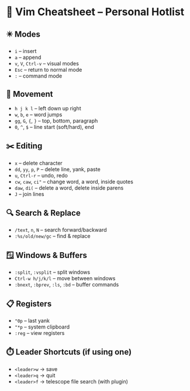 # 🧠 Vim Cheatsheet – Personal Hotlist

## ✴️ Modes
- `i` – insert
- `a` – append
- `v`, `V`, `Ctrl-v` – visual modes
- `Esc` – return to normal mode
- `:` – command mode

## 🚶 Movement
- `h j k l` – left down up right
- `w`, `b`, `e` – word jumps
- `gg`, `G`, `{`, `}` – top, bottom, paragraph
- `0`, `^`, `$` – line start (soft/hard), end

## ✂️ Editing
- `x` – delete character
- `dd`, `yy`, `p`, `P` – delete line, yank, paste
- `u`, `Ctrl-r` – undo, redo
- `cw`, `caw`, `ci"` – change word, a word, inside quotes
- `daw`, `di(` – delete a word, delete inside parens
- `J` – join lines

## 🔍 Search & Replace
- `/text`, `n`, `N` – search forward/backward
- `:%s/old/new/gc` – find & replace

## 🪟 Windows & Buffers
- `:split`, `:vsplit` – split windows
- `Ctrl-w h/j/k/l` – move between windows
- `:bnext`, `:bprev`, `:ls`, `:bd` – buffer commands

## 📋 Registers
- `"0p` – last yank
- `"*p` – system clipboard
- `:reg` – view registers

## ⏱️ Leader Shortcuts (if using one)
- `<leader>w` → save
- `<leader>q` → quit
- `<leader>f` → telescope file search (with plugin)

